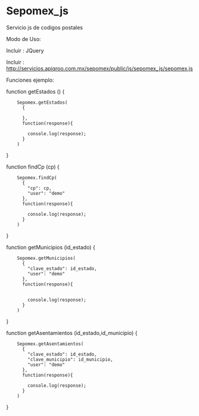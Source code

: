 # Sepomex_js

Servicio js de codigos postales

Modo de Uso:

Incluir : JQuery

Incluir : http://servicios.apiqroo.com.mx/sepomex/public/js/sepomex_js/sepomex.js


Funciones ejemplo:

function getEstados () {

        Sepomex.getEstados(
          {
            
          },
          function(response){

            console.log(response);
          }
        )

}


function findCp (cp) {

        Sepomex.findCp(
          {
            "cp": cp,
            "user": "demo"
          },
          function(response){
           
            console.log(response);
          }
        )

}



function getMunicipios (id_estado) {

        Sepomex.getMunicipios(
          {
            "clave_estado": id_estado,
            "user": "demo"
          },
          function(response){
           

            console.log(response);
          }
        )

}



function getAsentamientos (id_estado,id_municipio) {

        Sepomex.getAsentamientos(
          {
            "clave_estado": id_estado,
            "clave_municipio": id_municipio,
            "user": "demo"
          },
          function(response){
           
            console.log(response);
          }
        )

}
